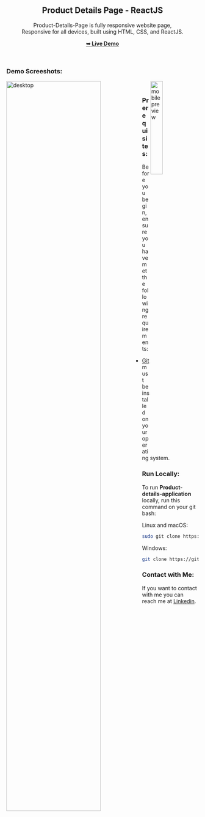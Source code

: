 <div align="center">
 <br />
  <h2 align="center">Product Details Page - ReactJS</h2>

  Product-Details-Page is fully responsive website page, <br />Responsive for all devices, built using HTML, CSS, and ReactJS.

  <a href="https://product-details-react.netlify.app"><strong>➥ Live Demo</strong></a>

</div>

<br/>

### Demo Screeshots:

<img align="left" alt="desktop" src="https://i.ibb.co/V9YXvYt/product-details-page-react-2.png" width="70%"/>
<img align="right" alt="mobile preview" src="https://i.ibb.co/F0RTDcz/product-details-mobile-preview.png" width="25%"/>

<br/>


### Prerequisites:

Before you begin, ensure you have met the following requirements:

* [Git](https://git-scm.com/downloads "Download Git") must be installed on your operating system.

### Run Locally:

To run **Product-details-application** locally, run this command on your git bash:

Linux and macOS:

```bash
sudo git clone https://github.com/mohammadliazul/product-details-page-react.git
```

Windows:

```bash
git clone https://github.com/mohammadliazul/product-details-page-react.git
```

### Contact with Me:

If you want to contact with me you can reach me at [Linkedin](https://linkedin.com/in/liazul).
